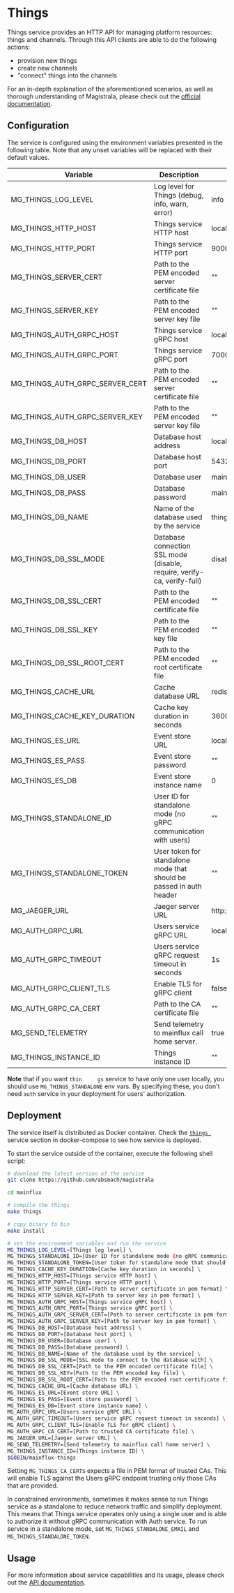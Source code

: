 # Things

Things service provides an HTTP API for managing platform resources: things and channels.
Through this API clients are able to do the following actions:

- provision new things
- create new channels
- "connect" things into the channels

For an in-depth explanation of the aforementioned scenarios, as well as thorough
understanding of Magistrala, please check out the [official documentation][doc].

## Configuration

The service is configured using the environment variables presented in the
following table. Note that any unset variables will be replaced with their
default values.

| Variable                        | Description                                                             | Default                        |
| ------------------------------- | ----------------------------------------------------------------------- | ------------------------------ |
| MG_THINGS_LOG_LEVEL             | Log level for Things (debug, info, warn, error)                         | info                           |
| MG_THINGS_HTTP_HOST             | Things service HTTP host                                                | localhost                      |
| MG_THINGS_HTTP_PORT             | Things service HTTP port                                                | 9000                           |
| MG_THINGS_SERVER_CERT           | Path to the PEM encoded server certificate file                         | ""                             |
| MG_THINGS_SERVER_KEY            | Path to the PEM encoded server key file                                 | ""                             |
| MG_THINGS_AUTH_GRPC_HOST        | Things service gRPC host                                                | localhost                      |
| MG_THINGS_AUTH_GRPC_PORT        | Things service gRPC port                                                | 7000                           |
| MG_THINGS_AUTH_GRPC_SERVER_CERT | Path to the PEM encoded server certificate file                         | ""                             |
| MG_THINGS_AUTH_GRPC_SERVER_KEY  | Path to the PEM encoded server key file                                 | ""                             |
| MG_THINGS_DB_HOST               | Database host address                                                   | localhost                      |
| MG_THINGS_DB_PORT               | Database host port                                                      | 5432                           |
| MG_THINGS_DB_USER               | Database user                                                           | mainflux                       |
| MG_THINGS_DB_PASS               | Database password                                                       | mainflux                       |
| MG_THINGS_DB_NAME               | Name of the database used by the service                                | things                         |
| MG_THINGS_DB_SSL_MODE           | Database connection SSL mode (disable, require, verify-ca, verify-full) | disable                        |
| MG_THINGS_DB_SSL_CERT           | Path to the PEM encoded certificate file                                | ""                             |
| MG_THINGS_DB_SSL_KEY            | Path to the PEM encoded key file                                        | ""                             |
| MG_THINGS_DB_SSL_ROOT_CERT      | Path to the PEM encoded root certificate file                           | ""                             |
| MG_THINGS_CACHE_URL             | Cache database URL                                                      | redis://localhost:6379/0       |
| MG_THINGS_CACHE_KEY_DURATION    | Cache key duration in seconds                                           | 3600                           |
| MG_THINGS_ES_URL                | Event store URL                                                         | localhost:6379                 |
| MG_THINGS_ES_PASS               | Event store password                                                    | ""                             |
| MG_THINGS_ES_DB                 | Event store instance name                                               | 0                              |
| MG_THINGS_STANDALONE_ID         | User ID for standalone mode (no gRPC communication with users)          | ""                             |
| MG_THINGS_STANDALONE_TOKEN      | User token for standalone mode that should be passed in auth header     | ""                             |
| MG_JAEGER_URL                   | Jaeger server URL                                                       | http://jaeger:14268/api/traces |
| MG_AUTH_GRPC_URL                | Users service gRPC URL                                                  | localhost:7001                 |
| MG_AUTH_GRPC_TIMEOUT            | Users service gRPC request timeout in seconds                           | 1s                             |
| MG_AUTH_GRPC_CLIENT_TLS         | Enable TLS for gRPC client                                              | false                          |
| MG_AUTH_GRPC_CA_CERT            | Path to the CA certificate file                                         | ""                             |
| MG_SEND_TELEMETRY               | Send telemetry to mainflux call home server.                            | true                           |
| MG_THINGS_INSTANCE_ID           | Things instance ID                                                      | ""                             |

**Note** that if you want `thin     gs` service to have only one user locally, you should use `MG_THINGS_STANDALONE` env vars. By specifying these, you don't need `auth` service in your deployment for users' authorization.

## Deployment

The service itself is distributed as Docker container. Check the [`things `](https://github.com/absmach/magistrala/blob/master/docker/docker-compose.yml#L167-L194) service section in
docker-compose to see how service is deployed.

To start the service outside of the container, execute the following shell script:

```bash
# download the latest version of the service
git clone https://github.com/absmach/magistrala

cd mainflux

# compile the things
make things

# copy binary to bin
make install

# set the environment variables and run the service
MG_THINGS_LOG_LEVEL=[Things log level] \
MG_THINGS_STANDALONE_ID=[User ID for standalone mode (no gRPC communication with auth)] \
MG_THINGS_STANDALONE_TOKEN=[User token for standalone mode that should be passed in auth header] \
MG_THINGS_CACHE_KEY_DURATION=[Cache key duration in seconds] \
MG_THINGS_HTTP_HOST=[Things service HTTP host] \
MG_THINGS_HTTP_PORT=[Things service HTTP port] \
MG_THINGS_HTTP_SERVER_CERT=[Path to server certificate in pem format] \
MG_THINGS_HTTP_SERVER_KEY=[Path to server key in pem format] \
MG_THINGS_AUTH_GRPC_HOST=[Things service gRPC host] \
MG_THINGS_AUTH_GRPC_PORT=[Things service gRPC port] \
MG_THINGS_AUTH_GRPC_SERVER_CERT=[Path to server certificate in pem format] \
MG_THINGS_AUTH_GRPC_SERVER_KEY=[Path to server key in pem format] \
MG_THINGS_DB_HOST=[Database host address] \
MG_THINGS_DB_PORT=[Database host port] \
MG_THINGS_DB_USER=[Database user] \
MG_THINGS_DB_PASS=[Database password] \
MG_THINGS_DB_NAME=[Name of the database used by the service] \
MG_THINGS_DB_SSL_MODE=[SSL mode to connect to the database with] \
MG_THINGS_DB_SSL_CERT=[Path to the PEM encoded certificate file] \
MG_THINGS_DB_SSL_KEY=[Path to the PEM encoded key file] \
MG_THINGS_DB_SSL_ROOT_CERT=[Path to the PEM encoded root certificate file] \
MG_THINGS_CACHE_URL=[Cache database URL] \
MG_THINGS_ES_URL=[Event store URL] \
MG_THINGS_ES_PASS=[Event store password] \
MG_THINGS_ES_DB=[Event store instance name] \
MG_AUTH_GRPC_URL=[Users service gRPC URL] \
MG_AUTH_GRPC_TIMEOUT=[Users service gRPC request timeout in seconds] \
MG_AUTH_GRPC_CLIENT_TLS=[Enable TLS for gRPC client] \
MG_AUTH_GRPC_CA_CERT=[Path to trusted CA certificate file] \
MG_JAEGER_URL=[Jaeger server URL] \
MG_SEND_TELEMETRY=[Send telemetry to mainflux call home server] \
MG_THINGS_INSTANCE_ID=[Things instance ID] \
$GOBIN/mainflux-things
```

Setting `MG_THINGS_CA_CERTS` expects a file in PEM format of trusted CAs. This will enable TLS against the Users gRPC endpoint trusting only those CAs that are provided.

In constrained environments, sometimes it makes sense to run Things service as a standalone to reduce network traffic and simplify deployment. This means that Things service
operates only using a single user and is able to authorize it without gRPC communication with Auth service.
To run service in a standalone mode, set `MG_THINGS_STANDALONE_EMAIL` and `MG_THINGS_STANDALONE_TOKEN`.

## Usage

For more information about service capabilities and its usage, please check out
the [API documentation](https://api.mainflux.io/?urls.primaryName=things-openapi.yml).

[doc]: https://docs.mainflux.io
